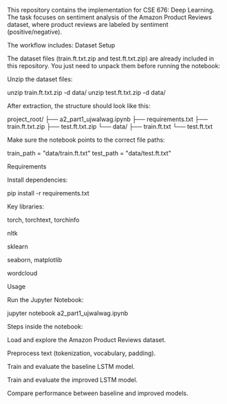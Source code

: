 This repository contains the implementation for CSE 676: Deep Learning. The task focuses on sentiment analysis of the Amazon Product Reviews dataset, where product reviews are labeled by sentiment (positive/negative).

The workflow includes:
Dataset Setup

The dataset files (train.ft.txt.zip and test.ft.txt.zip) are already included in this repository.
You just need to unpack them before running the notebook:

Unzip the dataset files:

unzip train.ft.txt.zip -d data/
unzip test.ft.txt.zip -d data/


After extraction, the structure should look like this:

project_root/
├── a2_part1_ujwalwag.ipynb
├── requirements.txt
├── train.ft.txt.zip
├── test.ft.txt.zip
└── data/
    ├── train.ft.txt
    └── test.ft.txt


Make sure the notebook points to the correct file paths:

train_path = "data/train.ft.txt"
test_path  = "data/test.ft.txt"

Requirements

Install dependencies:

pip install -r requirements.txt


Key libraries:

torch, torchtext, torchinfo

nltk

sklearn

seaborn, matplotlib

wordcloud

Usage

Run the Jupyter Notebook:

jupyter notebook a2_part1_ujwalwag.ipynb


Steps inside the notebook:

Load and explore the Amazon Product Reviews dataset.

Preprocess text (tokenization, vocabulary, padding).

Train and evaluate the baseline LSTM model.

Train and evaluate the improved LSTM model.

Compare performance between baseline and improved models.